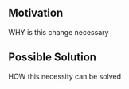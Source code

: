 ## Motivation

WHY is this change necessary

## Possible Solution

HOW this necessity can be solved
